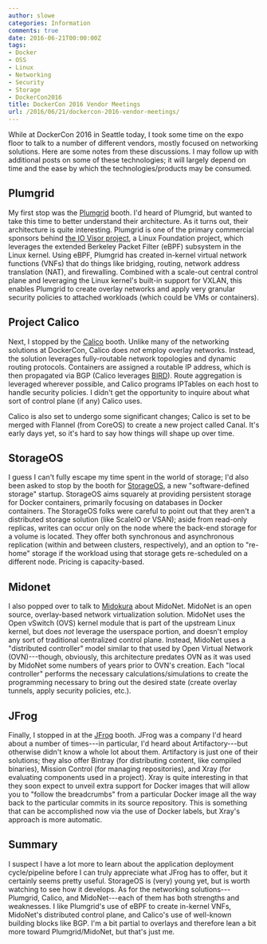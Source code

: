 ```yaml
---
author: slowe
categories: Information
comments: true
date: 2016-06-21T00:00:00Z
tags:
- Docker
- OSS
- Linux
- Networking
- Security
- Storage
- DockerCon2016
title: DockerCon 2016 Vendor Meetings
url: /2016/06/21/dockercon-2016-vendor-meetings/
---
```


While at DockerCon 2016 in Seattle today, I took some time on the expo floor to talk to a number of different vendors, mostly focused on networking solutions. Here are some notes from these discussions. I may follow up with additional posts on some of these technologies; it will largely depend on time and the ease by which the technologies/products may be consumed.

## Plumgrid

My first stop was the [Plumgrid][link-1] booth. I'd heard of Plumgrid, but wanted to take this time to better understand their architecture. As it turns out, their architecture is quite interesting. Plumgrid is one of the primary commercial sponsors behind [the IO Visor project][link-6], a Linux Foundation project, which leverages the extended Berkeley Packet Filter (eBPF) subsystem in the Linux kernel. Using eBPF, Plumgrid has created in-kernel virtual network functions (VNFs) that do things like bridging, routing, network address translation (NAT), and firewalling.  Combined with a scale-out central control plane and leveraging the Linux kernel's built-in support for VXLAN, this enables Plumgrid to create overlay networks and apply very granular security policies to attached workloads (which could be VMs or containers).

## Project Calico

Next, I stopped by the [Calico][link-2] booth. Unlike many of the networking solutions at DockerCon, Calico does _not_ employ overlay networks. Instead, the solution leverages fully-routable network topologies and dynamic routing protocols. Containers are assigned a routable IP address, which is then propagated via BGP (Calico leverages [BIRD][link-7]). Route aggregation is leveraged wherever possible, and Calico programs IPTables on each host to handle security policies. I didn't get the opportunity to inquire about what sort of control plane (if any) Calico uses.

Calico is also set to undergo some significant changes; Calico is set to be merged with Flannel (from CoreOS) to create a new project called Canal. It's early days yet, so it's hard to say how things will shape up over time.

## StorageOS

I guess I can't fully escape my time spent in the world of storage; I'd also been asked to stop by the booth for [StorageOS][link-3], a new "software-defined storage" startup. StorageOS aims squarely at providing persistent storage for Docker containers, primarily focusing on databases in Docker containers. The StorageOS folks were careful to point out that they aren't a distributed storage solution (like ScaleIO or VSAN); aside from read-only replicas, writes can occur only on the node where the back-end storage for a volume is located. They offer both synchronous and asynchronous replication (within and between clusters, respectively), and an option to "re-home" storage if the workload using that storage gets re-scheduled on a different node. Pricing is capacity-based.

## Midonet

I also popped over to talk to [Midokura][link-4] about MidoNet. MidoNet is an open source, overlay-based network virtualization solution. MidoNet uses the Open vSwitch (OVS) kernel module that is part of the upstream Linux kernel, but does _not_ leverage the userspace portion, and doesn't employ any sort of traditional centralized control plane. Instead, MidoNet uses a "distributed controller" model similar to that used by Open Virtual Network (OVN)---though, obviously, this architecture predates OVN as it was used by MidoNet some numbers of years prior to OVN's creation. Each "local controller" performs the necessary calculations/simulations to create the programming necessary to bring out the desired state (create overlay tunnels, apply security policies, etc.).

## JFrog

Finally, I stopped in at the [JFrog][link-5] booth. JFrog was a company I'd heard about a number of times---in particular, I'd heard about Artifactory---but otherwise didn't know a whole lot about them. Artifactory is just one of their solutions; they also offer Bintray (for distributing content, like compiled binaries), Mission Control (for managing repositories), and Xray (for evaluating components used in a project). Xray is quite interesting in that they soon expect to unveil extra support for Docker images that will allow you to "follow the breadcrumbs" from a particular Docker image all the way back to the particular commits in its source repository. This is something that can be accomplished now via the use of Docker labels, but Xray's approach is more automatic.

## Summary

I suspect I have a lot more to learn about the application deployment cycle/pipeline before I can truly appreciate what JFrog has to offer, but it certainly seems pretty useful. StorageOS is (very) young yet, but is worth watching to see how it develops. As for the networking solutions---Plumgrid, Calico, and MidoNet---each of them has both strengths and weaknesses. I like Plumgrid's use of eBPF to create in-kernel VNFs, MidoNet's distributed control plane, and Calico's use of well-known building blocks like BGP. I'm a bit partial to overlays and therefore lean a bit more toward Plumgrid/MidoNet, but that's just me.

[link-1]: http://www.plumgrid.com/
[link-2]: https://www.projectcalico.org/
[link-3]: http://storageos.com/
[link-4]: http://www.midokura.com/
[link-5]: https://www.jfrog.com/
[link-6]: https://www.iovisor.org/
[link-7]: http://bird.network.cz/
